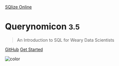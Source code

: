 <!-- _coverpage.md -->

[SQlize Online](https://sqlize.online)


# Querynomicon <small>3.5</small>

>An Introduction to SQL for Weary Data Scientists


[GitHub](https://github.com/vndv/querynomicon)
[Get Started](README.md)

![color](#f0f0f0)
